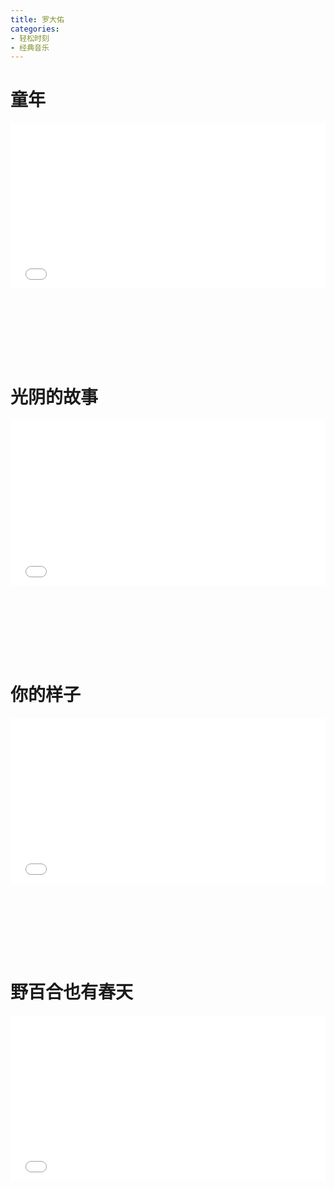 ```yaml
---
title: 罗大佑
categories: 
- 轻松时刻
- 经典音乐
---
```


# 童年

<div style="position: relative; width: 100%; height: 0; padding-bottom: 75%;">
<iframe src="//player.bilibili.com/player.html?aid=978362150&bvid=BV1Z44y1W7La&cid=488887752&page=1&high_quality=1&danmaku=0" scrolling="no" border="0" frameborder="no" framespacing="0" allowfullscreen="true" style="position: absolute; width: 100%; height: 70%; Left: 0; top: 0;"></iframe></div>

# 光阴的故事

<div style="position: relative; width: 100%; height: 0; padding-bottom: 75%;">
<iframe src="//player.bilibili.com/player.html?aid=336989258&bvid=BV1HR4y147Z2&cid=449610456&page=1&high_quality=1&danmaku=0" scrolling="no" border="0" frameborder="no" framespacing="0" allowfullscreen="true" style="position: absolute; width: 100%; height: 70%; Left: 0; top: 0;"></iframe></div>

# 你的样子

<div style="position: relative; width: 100%; height: 0; padding-bottom: 75%;">
<iframe src="//player.bilibili.com/player.html?aid=286672877&bvid=BV1Lf4y1971E&cid=223636045&page=1&high_quality=1&danmaku=0" scrolling="no" border="0" frameborder="no" framespacing="0" allowfullscreen="true" style="position: absolute; width: 100%; height: 70%; Left: 0; top: 0;"></iframe></div>

# 野百合也有春天

<div style="position: relative; width: 100%; height: 0; padding-bottom: 75%;">
<iframe src="//player.bilibili.com/player.html?aid=70378452&bvid=BV1eJ411F7Rf&cid=121918698&page=1&high_quality=1&danmaku=0" scrolling="no" border="0" frameborder="no" framespacing="0" allowfullscreen="true" style="position: absolute; width: 100%; height: 70%; Left: 0; top: 0;"></iframe></div>